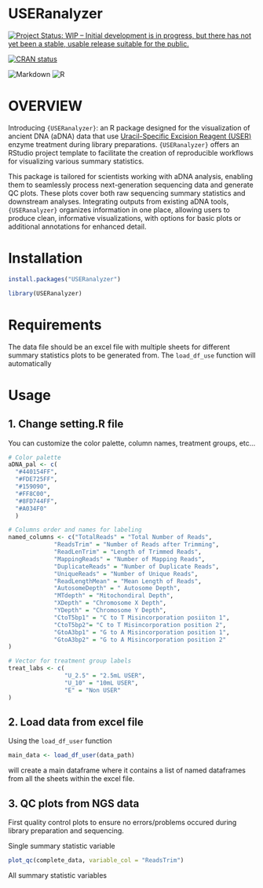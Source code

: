 # USERanalyzer

[![Project Status: WIP – Initial development is in progress, but there has not yet been a stable, usable release suitable for the public.](https://www.repostatus.org/badges/latest/wip.svg)](https://www.repostatus.org/#wip)

[![CRAN
status](https://www.r-pkg.org/badges/version/USERanalyzer)](https://CRAN.R-project.org/package=USERanalyzer)


![Markdown](https://img.shields.io/badge/markdown-%23000000.svg?style=for-the-badge&logo=markdown&logoColor=white) ![R](https://img.shields.io/badge/r-%23276DC3.svg?style=for-the-badge&logo=r&logoColor=white)


# OVERVIEW

Introducing `{USERanalyzer}`: an R package designed for the visualization of ancient DNA (aDNA) data that use [Uracil-Specific 
Excision Reagent (USER)](https://www.neb.com/en/products/m5505-user-enzyme?srsltid=AfmBOoordQF4RPNq2kBKbjeCeduoI3ZSdnunjRjbHpMAlWL1RzIOoMD7) 
enzyme treatment during library preparations. `{USERanalyzer}` offers an
RStudio project template to facilitate the creation of reproducible workflows for visualizing various summary statistics.

This package is tailored for scientists working with aDNA analysis, enabling them to seamlessly process next-generation 
sequencing data and generate QC plots. These plots cover both raw sequencing summary statistics and downstream analyses. 
Integrating outputs from existing aDNA tools, `{USERanalyzer}` organizes information in one place, 
allowing users to produce clean, informative visualizations, with options for basic plots or additional annotations for 
enhanced detail.

# Installation

```r
install.packages("USERanalyzer")
```

```r
library(USERanalyzer)
```
# Requirements

The data file should be an excel file with multiple sheets for different summary statistics plots to be generated
from. The `load_df_use` function will automatically 


# Usage

## 1. Change setting.R file

You can customize the color palette, column names, treatment groups, etc...

```r
# Color palette
aDNA_pal <- c(
  "#440154FF",
  "#FDE725FF",
  "#159090",
  "#FF8C00",
  "#8FD744FF",
  "#A034F0"
  )

# Columns order and names for labeling
named_columns <- c("TotalReads" = "Total Number of Reads",
             "ReadsTrim" = "Number of Reads after Trimming",
             "ReadLenTrim" = "Length of Trimmed Reads",
             "MappingReads" = "Number of Mapping Reads",
             "DuplicateReads" = "Number of Duplicate Reads",
             "UniqueReads" = "Number of Unique Reads",
             "ReadLengthMean" = "Mean Length of Reads",
             "AutosomeDepth" = " Autosome Depth",
             "MTdepth" = "Mitochondiral Depth",
             "XDepth" = "Chromosome X Depth",
             "YDepth" = "Chromosome Y Depth",
             "CtoT5bp1" = "C to T Misincorporation posiiton 1",
             "CtoT5bp2"= "C to T Misincorporation position 2",
             "GtoA3bp1" = "G to A Misincorporation position 1",
             "GtoA3bp2" = "G to A Misincorporation position 2"
)

# Vector for treatment group labels
treat_labs <- c(
                "U_2.5" = "2.5mL USER",
                "U_10" = "10mL USER",
                "E" = "Non USER"
)
```
## 2. Load data from excel file

Using the `load_df_user` function

```r
main_data <- load_df_user(data_path)
```

will create a main dataframe where it contains a list of named dataframes from all the sheets
within the excel file.

## 3. QC plots from NGS data

First quality control plots to ensure no errors/problems occured during library preparation and sequencing.

Single summary statistic variable
```r
plot_qc(complete_data, variable_col = "ReadsTrim")
```
All summary statistic variables
```r

```

